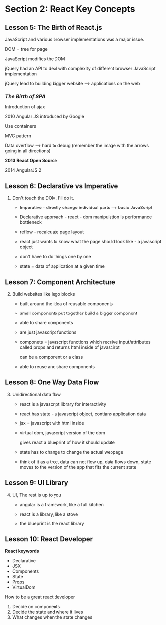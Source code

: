 # Section 2: React Key Concepts

## Lesson 5: The Birth of React.js

JavaScript and various browser implementations was a major issue.

DOM = tree for page

JavaScript modifies the DOM

jQuery had an API to deal with complexity of different browser JavaScript implementation

jQuery lead to building bigger website --> applications on the web

### *The Birth of SPA*

Introduction of ajax

2010 Angular JS introduced by Google

Use containers

MVC pattern

Data overflow --> hard to debug (remember the image with the arrows going in all directions)

**2013 React Open Source**

2014 AngularJS 2

## Lesson 6: Declarative vs Imperative

1. Don't touch the DOM. I'll do it.

    - Imperative - directly change individual parts --> basic JavaScript

    - Declarative approach - react - dom manipulation is performance bottleneck

    - reflow - recalcuate page layout

    - react just wants to know what the page should look like - a javascript object

    - don't have to do things one by one

    - state = data of application at a given time

## Lesson 7: Component Architecture

2. Build websites like lego blocks

    - built around the idea of reusable components

    - small components put together build a bigger component

    - able to share components

    - are just javascript functions

    - componets = javascript functions which receive input/attributes called props and returns html inside of javascirpt
    
        can be a component or a class

    - able to reuse and share components

## Lesson 8: One Way Data Flow

3. Unidirectional data flow

    - react is a javascript library for interactivity

    - react has state - a javascript object, contians application data

    - jsx = javascript with html inside

    - virtual dom, javascript version of the dom

        gives react a blueprint of how it should update
    
    - state has to change to change the actual webpage

    - think of it as a tree, data can not flow up, data flows down, state moves to the version of the app that fits the current state

## Lesson 9: UI Library

4. UI, The rest is up to you

    - angular is a framework, like a full kitchen

    - react is a library, like a stove

    - the blueprint is the react library

## Lesson 10: React Developer

**React keywords**

- Declarative
- JSX
- Components
- State
- Props
- VirtualDom

How to be a great react developer
1. Decide on components
2. Decide the state and where it lives
3. What changes when the state changes

